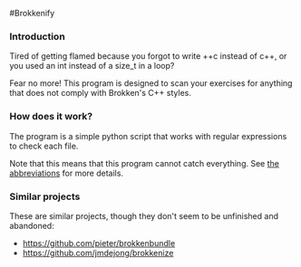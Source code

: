 #Brokkenify

### Introduction
Tired of getting flamed because you forgot to write ++c instead of c++, or you used an int instead of a size_t in a loop?

Fear no more! This program is designed to scan your exercises for anything that does not comply with Brokken's C++ styles.


### How does it work?
The program is a simple python script that works with regular expressions to check each file. 

Note that this means that this program cannot catch everything. See [the abbreviations](./abbreviations.md) for more details.


### Similar projects
These are similar projects, though they don't seem to be unfinished and abandoned:
- https://github.com/pieter/brokkenbundle
- https://github.com/jmdejong/brokkenize

